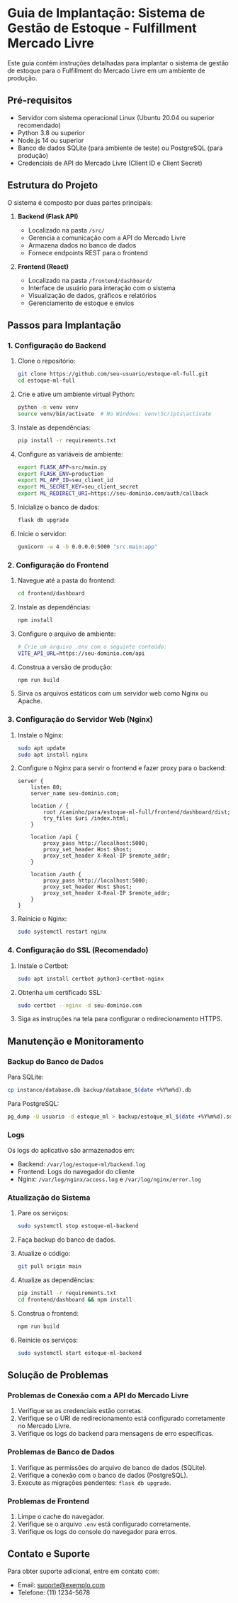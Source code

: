 # Guia de Implantação: Sistema de Gestão de Estoque - Fulfillment Mercado Livre

Este guia contém instruções detalhadas para implantar o sistema de gestão de estoque para o Fulfillment do Mercado Livre em um ambiente de produção.

## Pré-requisitos

- Servidor com sistema operacional Linux (Ubuntu 20.04 ou superior recomendado)
- Python 3.8 ou superior
- Node.js 14 ou superior
- Banco de dados SQLite (para ambiente de teste) ou PostgreSQL (para produção)
- Credenciais de API do Mercado Livre (Client ID e Client Secret)

## Estrutura do Projeto

O sistema é composto por duas partes principais:

1. **Backend (Flask API)**
   - Localizado na pasta `/src/`
   - Gerencia a comunicação com a API do Mercado Livre
   - Armazena dados no banco de dados
   - Fornece endpoints REST para o frontend

2. **Frontend (React)**
   - Localizado na pasta `/frontend/dashboard/`
   - Interface de usuário para interação com o sistema
   - Visualização de dados, gráficos e relatórios
   - Gerenciamento de estoque e envios

## Passos para Implantação

### 1. Configuração do Backend

1. Clone o repositório:
   ```bash
   git clone https://github.com/seu-usuario/estoque-ml-full.git
   cd estoque-ml-full
   ```

2. Crie e ative um ambiente virtual Python:
   ```bash
   python -m venv venv
   source venv/bin/activate  # No Windows: venv\Scripts\activate
   ```

3. Instale as dependências:
   ```bash
   pip install -r requirements.txt
   ```

4. Configure as variáveis de ambiente:
   ```bash
   export FLASK_APP=src/main.py
   export FLASK_ENV=production
   export ML_APP_ID=seu_client_id
   export ML_SECRET_KEY=seu_client_secret
   export ML_REDIRECT_URI=https://seu-dominio.com/auth/callback
   ```

5. Inicialize o banco de dados:
   ```bash
   flask db upgrade
   ```

6. Inicie o servidor:
   ```bash
   gunicorn -w 4 -b 0.0.0.0:5000 "src.main:app"
   ```

### 2. Configuração do Frontend

1. Navegue até a pasta do frontend:
   ```bash
   cd frontend/dashboard
   ```

2. Instale as dependências:
   ```bash
   npm install
   ```

3. Configure o arquivo de ambiente:
   ```bash
   # Crie um arquivo .env com o seguinte conteúdo:
   VITE_API_URL=https://seu-dominio.com/api
   ```

4. Construa a versão de produção:
   ```bash
   npm run build
   ```

5. Sirva os arquivos estáticos com um servidor web como Nginx ou Apache.

### 3. Configuração do Servidor Web (Nginx)

1. Instale o Nginx:
   ```bash
   sudo apt update
   sudo apt install nginx
   ```

2. Configure o Nginx para servir o frontend e fazer proxy para o backend:
   ```nginx
   server {
       listen 80;
       server_name seu-dominio.com;

       location / {
           root /caminho/para/estoque-ml-full/frontend/dashboard/dist;
           try_files $uri /index.html;
       }

       location /api {
           proxy_pass http://localhost:5000;
           proxy_set_header Host $host;
           proxy_set_header X-Real-IP $remote_addr;
       }

       location /auth {
           proxy_pass http://localhost:5000;
           proxy_set_header Host $host;
           proxy_set_header X-Real-IP $remote_addr;
       }
   }
   ```

3. Reinicie o Nginx:
   ```bash
   sudo systemctl restart nginx
   ```

### 4. Configuração do SSL (Recomendado)

1. Instale o Certbot:
   ```bash
   sudo apt install certbot python3-certbot-nginx
   ```

2. Obtenha um certificado SSL:
   ```bash
   sudo certbot --nginx -d seu-dominio.com
   ```

3. Siga as instruções na tela para configurar o redirecionamento HTTPS.

## Manutenção e Monitoramento

### Backup do Banco de Dados

Para SQLite:
```bash
cp instance/database.db backup/database_$(date +%Y%m%d).db
```

Para PostgreSQL:
```bash
pg_dump -U usuario -d estoque_ml > backup/estoque_ml_$(date +%Y%m%d).sql
```

### Logs

Os logs do aplicativo são armazenados em:
- Backend: `/var/log/estoque-ml/backend.log`
- Frontend: Logs do navegador do cliente
- Nginx: `/var/log/nginx/access.log` e `/var/log/nginx/error.log`

### Atualização do Sistema

1. Pare os serviços:
   ```bash
   sudo systemctl stop estoque-ml-backend
   ```

2. Faça backup do banco de dados.

3. Atualize o código:
   ```bash
   git pull origin main
   ```

4. Atualize as dependências:
   ```bash
   pip install -r requirements.txt
   cd frontend/dashboard && npm install
   ```

5. Construa o frontend:
   ```bash
   npm run build
   ```

6. Reinicie os serviços:
   ```bash
   sudo systemctl start estoque-ml-backend
   ```

## Solução de Problemas

### Problemas de Conexão com a API do Mercado Livre

1. Verifique se as credenciais estão corretas.
2. Verifique se o URI de redirecionamento está configurado corretamente no Mercado Livre.
3. Verifique os logs do backend para mensagens de erro específicas.

### Problemas de Banco de Dados

1. Verifique as permissões do arquivo de banco de dados (SQLite).
2. Verifique a conexão com o banco de dados (PostgreSQL).
3. Execute as migrações pendentes: `flask db upgrade`.

### Problemas de Frontend

1. Limpe o cache do navegador.
2. Verifique se o arquivo `.env` está configurado corretamente.
3. Verifique os logs do console do navegador para erros.

## Contato e Suporte

Para obter suporte adicional, entre em contato com:
- Email: suporte@exemplo.com
- Telefone: (11) 1234-5678
